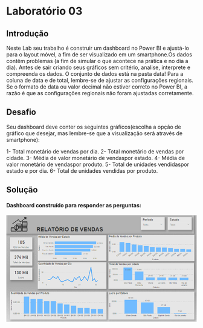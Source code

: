 # Laboratório 03

## Introdução
 Neste Lab seu trabalho é construir um dashboard no Power BI e ajustá-lo para o layout móvel, a fim de ser visualizado em um smartphone.Os dados contêm problemas (a fim de simular o que acontece na prática e no dia a dia). Antes de sair criando seus gráficos sem critério, analise, interprete e compreenda os dados. O conjunto de dados está na pasta data! Para a coluna de data e de total, lembre-se de ajustar as configurações regionais. Se o formato  de  data  ou  valor decimal  não  estiver  correto  no  Power  BI, a  razão é  que  as configurações regionais não foram ajustadas corretamente.

## Desafio

Seu  dashboard  deve  conter  os  seguintes  gráficos(escolha  a  opção  de  gráfico  que desejar, mas lembre-se que a visualização será através de smartphone):

1- Total monetário de vendas por dia.
2- Total monetário de vendas por cidade.
3- Média de valor monetário de vendaspor estado.
4- Média de valor monetário de vendaspor produto.
5- Total de unidades vendidaspor estado e por dia.
6- Total de unidades vendidas por produto.

## Solução

#### Dashboard construído para responder as perguntas:

![Dashboard](https://github.com/brunalimap/Power_BI_DSA_2.0/blob/main/Cap-08/img/img01.png "Dashboard")
